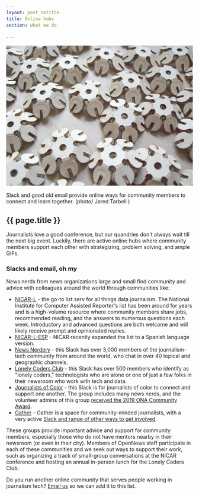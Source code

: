 ```yaml
---
layout: post_notitle
title: Online hubs
section: what we do

---
```

<img src="/media/img/hubs.jpg" class="topline">
<p class="caption">Slack and good old email provide online ways for community members to connect and learn together. (photo/
Jared Tarbell
)</p>
<h2>{{ page.title }}</h2>
<p class="bodybig">Journalists love a good conference, but our quandries don't always wait till the next big event. Luckily, there are active online hubs where community members support each other with strategizing, problem solving, and ample GIFs. </p> 

### Slacks and email, oh my

News nerds from news organizations large and small find community and advice with colleagues around the world through communities like:

* [NICAR-L](http://ire.org/resource-center/listservs/subscribe-nicar-l/) - the go-to list serv for all things data journalism. The National Institute for Computer Assisted Reporter's list has been around for years and is a high-volume resource where community members share jobs, recommended reading, and the answers to numerous questions each week. Introductory and advanced questions are both welcome and will likely receive prompt and opinionated replies.
* [NICAR-L-ESP](http://www.ire.org/resource-center/listservs/nicar-esp-l/) - NICAR recently expanded the list to a Spanish language version.
* [News Nerdery](http://newsnerdery.org/) - this Slack has over 3,000 members of the journalism-tech community from around the world, who chat in over 40 topical and geographic channels. 
* [Lonely Coders Club](https://lcc-slack.herokuapp.com/) - this Slack has over 500 members who identify as "lonely coders," technologists who are alone or one of just a few folks in their newsroom who work with tech and data.
* [Journalists of Color](https://journalistsofcolor.us/) - this Slack is for journalists of color to connect and support one another. The group includes many news nerds, and the volunteer admins of this group [received the 2019 ONA Community Award](https://awards.journalists.org/entries/journalists-of-color-slack-administrators/).
* [Gather](https://letsgather.in/) - Gather is a space for community-minded journalists, with a very active [Slack and range of other ways to get involved](https://medium.com/lets-gather/ways-to-engage-with-gather-eb2e52e4a8b2).

These groups provide important advice and support for community members, especially those who do not have mentors nearby in their newsroom (or even in their city). Members of OpenNews staff participate in each of these communities and we seek out ways to support their work, such as organizing a track of small-group conversations at the NICAR conference and hosting an annual in-person lunch for the Lonely Coders Club. 

Do you run another online community that serves people working in journalism tech? [Email us](mailto:erika@opennews.org) so we can add it to this list.
